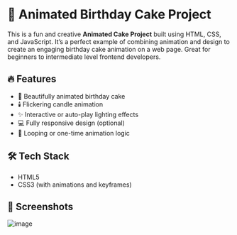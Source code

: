 # 🎂 Animated Birthday Cake Project

This is a fun and creative **Animated Cake Project** built using HTML, CSS, and JavaScript. It’s a perfect example of combining animation and design to create an engaging birthday cake animation on a web page. Great for beginners to intermediate level frontend developers.

## 🔥 Features

- 🎉 Beautifully animated birthday cake
- 🕯️ Flickering candle animation
- ✨ Interactive or auto-play lighting effects
- 💻 Fully responsive design (optional)
- 🔁 Looping or one-time animation logic

## 🛠️ Tech Stack

- HTML5
- CSS3 (with animations and keyframes)


## 📸 Screenshots

![image](https://github.com/user-attachments/assets/084a3280-f6f0-4b20-b0e4-09da1b514cc3)




